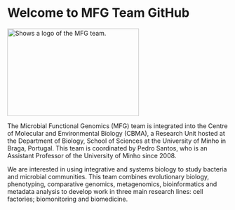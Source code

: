 # Welcome to MFG Team GitHub 
<picture>
  <source media="(prefers-color-scheme: dark)" srcset="https://mfgenomics.com//imgs/settings/imgs_7ytBTLDtcteXA_ref.svg" width="300" height="200">
  <source media="(prefers-color-scheme: light)" srcset="https://mfgenomics.com//imgs/settings/imgs_7ytBTLDtcteXA_ref.svg" width="300" height="200">
  <img alt="Shows a logo of the MFG team." src="https://mfgenomics.com//imgs/settings/imgs_7ytBTLDtcteXA_ref.svg" width="300" height="200">
</picture>

The Microbial Functional Genomics (MFG) team is integrated into the Centre of Molecular and Environmental Biology (CBMA), a Research Unit hosted at the Department of Biology, School of Sciences at the University of Minho in Braga, Portugal. This team is coordinated by Pedro Santos, who is an Assistant Professor of the University of Minho since 2008.

We are interested in using integrative and systems biology to study bacteria and microbial communities. This team combines evolutionary biology, phenotyping, comparative genomics, metagenomics, bioinformatics and metadata analysis to develop work in three main research lines: cell factories; biomonitoring and biomedicine.

